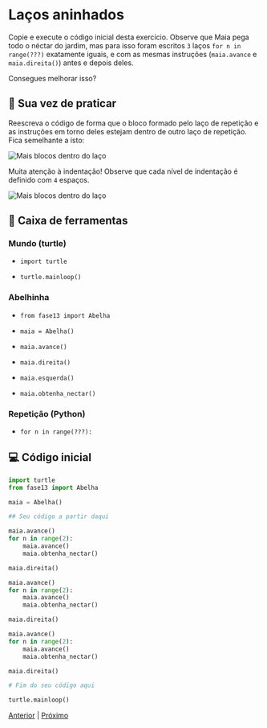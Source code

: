 # Laços aninhados

Copie e execute o código inicial desta exercício.
Observe que Maia pega todo o néctar do jardim, mas para isso
foram escritos `3` laços `for n in range(???)` exatamente iguais,
e com as mesmas instruções (`maia.avance` e `maia.direita()`) antes
e depois deles.

Consegues melhorar isso?

## 🐝 Sua vez de praticar

Reescreva o código de forma que o bloco formado pelo laço de repetição e as instruções
em torno deles estejam dentro de outro laço de repetição. Fica semelhante a isto:

![Mais blocos dentro do laço](codigo_final.png "Mais blocos dentro do laço")

Muita atenção à indentação! Observe que cada nível de indentação é definido
com `4` espaços.

![Mais blocos dentro do laço](cenario_13.png "Mais blocos dentro do laço")


## 🧰 Caixa de ferramentas

### Mundo (turtle)

- `import turtle`

- `turtle.mainloop()`

### Abelhinha

- `from fase13 import Abelha`

- `maia = Abelha()`

- `maia.avance()`

- `maia.direita()`

- `maia.esquerda()`

- `maia.obtenha_nectar()`

### Repetição (Python)

- `for n in range(???):`


## 💻 Código inicial

```python
import turtle
from fase13 import Abelha

maia = Abelha()

## Seu código a partir daqui

maia.avance()
for n in range(2):
    maia.avance()
    maia.obtenha_nectar()

maia.direita()

maia.avance()
for n in range(2):
    maia.avance()
    maia.obtenha_nectar()

maia.direita()

maia.avance()
for n in range(2):
    maia.avance()
    maia.obtenha_nectar()

maia.direita()

# Fim do seu código aqui

turtle.mainloop()

```

[Anterior](../fase12/README.md) | [Próximo](../fase14/README.md)